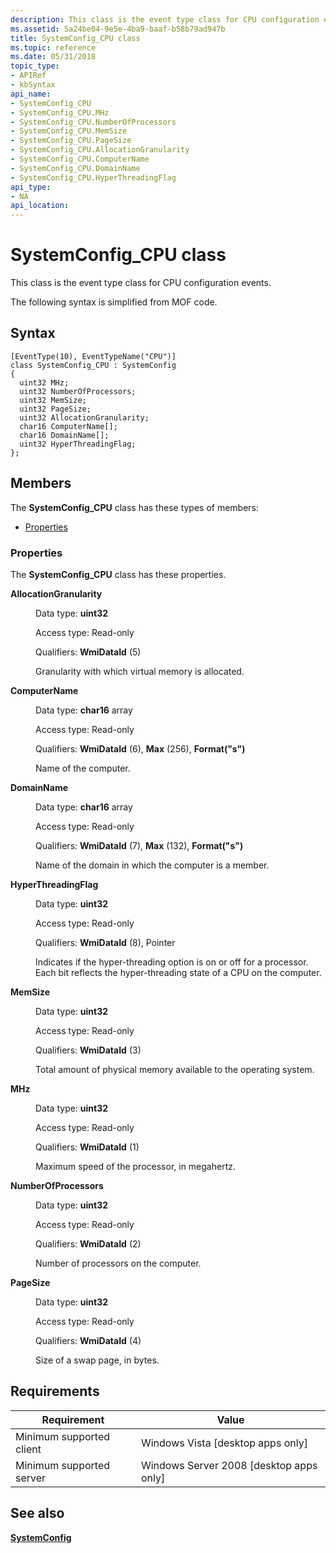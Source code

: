 ```yaml
---
description: This class is the event type class for CPU configuration events.
ms.assetid: 5a24be04-9e5e-4ba9-baaf-b58b79ad947b
title: SystemConfig_CPU class
ms.topic: reference
ms.date: 05/31/2018
topic_type: 
- APIRef
- kbSyntax
api_name: 
- SystemConfig_CPU
- SystemConfig_CPU.MHz
- SystemConfig_CPU.NumberOfProcessors
- SystemConfig_CPU.MemSize
- SystemConfig_CPU.PageSize
- SystemConfig_CPU.AllocationGranularity
- SystemConfig_CPU.ComputerName
- SystemConfig_CPU.DomainName
- SystemConfig_CPU.HyperThreadingFlag
api_type: 
- NA
api_location: 
---
```


# SystemConfig\_CPU class

This class is the event type class for CPU configuration events.

The following syntax is simplified from MOF code.

## Syntax

``` syntax
[EventType(10), EventTypeName("CPU")]
class SystemConfig_CPU : SystemConfig
{
  uint32 MHz;
  uint32 NumberOfProcessors;
  uint32 MemSize;
  uint32 PageSize;
  uint32 AllocationGranularity;
  char16 ComputerName[];
  char16 DomainName[];
  uint32 HyperThreadingFlag;
};
```

## Members

The **SystemConfig\_CPU** class has these types of members:

-   [Properties](#properties)

### Properties

The **SystemConfig\_CPU** class has these properties.

<dl> <dt>

**AllocationGranularity**
</dt> <dd> <dl> <dt>

Data type: **uint32**
</dt> <dt>

Access type: Read-only
</dt> <dt>

Qualifiers: **WmiDataId** (5)
</dt> </dl>

Granularity with which virtual memory is allocated.

</dd> <dt>

**ComputerName**
</dt> <dd> <dl> <dt>

Data type: **char16** array
</dt> <dt>

Access type: Read-only
</dt> <dt>

Qualifiers: **WmiDataId** (6), **Max** (256), **Format("s")**
</dt> </dl>

Name of the computer.

</dd> <dt>

**DomainName**
</dt> <dd> <dl> <dt>

Data type: **char16** array
</dt> <dt>

Access type: Read-only
</dt> <dt>

Qualifiers: **WmiDataId** (7), **Max** (132), **Format("s")**
</dt> </dl>

Name of the domain in which the computer is a member.

</dd> <dt>

**HyperThreadingFlag**
</dt> <dd> <dl> <dt>

Data type: **uint32**
</dt> <dt>

Access type: Read-only
</dt> <dt>

Qualifiers: **WmiDataId** (8), Pointer
</dt> </dl>

Indicates if the hyper-threading option is on or off for a processor. Each bit reflects the hyper-threading state of a CPU on the computer.

</dd> <dt>

**MemSize**
</dt> <dd> <dl> <dt>

Data type: **uint32**
</dt> <dt>

Access type: Read-only
</dt> <dt>

Qualifiers: **WmiDataId** (3)
</dt> </dl>

Total amount of physical memory available to the operating system.

</dd> <dt>

**MHz**
</dt> <dd> <dl> <dt>

Data type: **uint32**
</dt> <dt>

Access type: Read-only
</dt> <dt>

Qualifiers: **WmiDataId** (1)
</dt> </dl>

Maximum speed of the processor, in megahertz.

</dd> <dt>

**NumberOfProcessors**
</dt> <dd> <dl> <dt>

Data type: **uint32**
</dt> <dt>

Access type: Read-only
</dt> <dt>

Qualifiers: **WmiDataId** (2)
</dt> </dl>

Number of processors on the computer.

</dd> <dt>

**PageSize**
</dt> <dd> <dl> <dt>

Data type: **uint32**
</dt> <dt>

Access type: Read-only
</dt> <dt>

Qualifiers: **WmiDataId** (4)
</dt> </dl>

Size of a swap page, in bytes.

</dd> </dl>

## Requirements



| Requirement | Value |
|-------------------------------------|------------------------------------------------------|
| Minimum supported client<br/> | Windows Vista \[desktop apps only\]<br/>       |
| Minimum supported server<br/> | Windows Server 2008 \[desktop apps only\]<br/> |



## See also

<dl> <dt>

[**SystemConfig**](systemconfig.md)
</dt> </dl>

 

 




